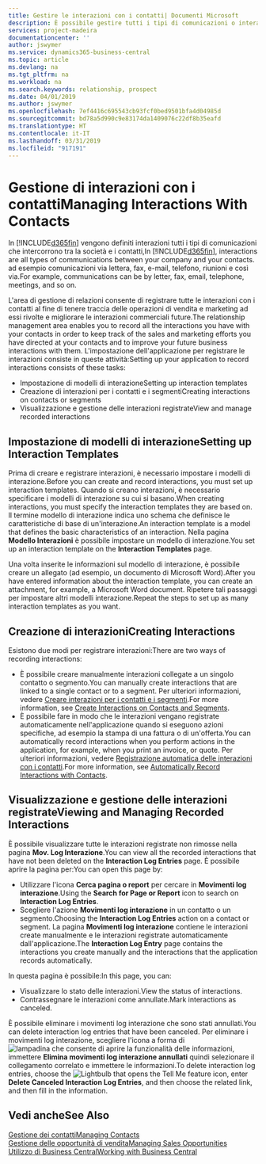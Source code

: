 ```yaml
---
title: Gestire le interazioni con i contatti| Documenti Microsoft
description: È possibile gestire tutti i tipi di comunicazioni o interazioni che intercorrono tra la società e i contatti, ad esempio comunicazioni via lettera, fax, e-mail, telefono, riunioni e così via.
services: project-madeira
documentationcenter: ''
author: jswymer
ms.service: dynamics365-business-central
ms.topic: article
ms.devlang: na
ms.tgt_pltfrm: na
ms.workload: na
ms.search.keywords: relationship, prospect
ms.date: 04/01/2019
ms.author: jswymer
ms.openlocfilehash: 7ef4416c695543cb93fcf0bed9501bfa4d04985d
ms.sourcegitcommit: bd78a5d990c9e83174da1409076c22df8b35eafd
ms.translationtype: HT
ms.contentlocale: it-IT
ms.lasthandoff: 03/31/2019
ms.locfileid: "917191"
---
```

# <a name="managing-interactions-with-contacts"></a><span data-ttu-id="e5f53-103">Gestione di interazioni con i contatti</span><span class="sxs-lookup"><span data-stu-id="e5f53-103">Managing Interactions With Contacts</span></span>
<span data-ttu-id="e5f53-104">In [!INCLUDE[d365fin](includes/d365fin_md.md)] vengono definiti interazioni tutti i tipi di comunicazioni che intercorrono tra la società e i contatti,</span><span class="sxs-lookup"><span data-stu-id="e5f53-104">In [!INCLUDE[d365fin](includes/d365fin_md.md)], interactions are all types of communications between your company and your contacts.</span></span> <span data-ttu-id="e5f53-105">ad esempio comunicazioni via lettera, fax, e-mail, telefono, riunioni e così via.</span><span class="sxs-lookup"><span data-stu-id="e5f53-105">For example, communications can be by letter, fax, email, telephone, meetings, and so on.</span></span>

<span data-ttu-id="e5f53-106">L'area di gestione di relazioni consente di registrare tutte le interazioni con i contatti al fine di tenere traccia delle operazioni di vendita e marketing ad essi rivolte e migliorare le interazioni commerciali future.</span><span class="sxs-lookup"><span data-stu-id="e5f53-106">The relationship management area enables you to record all the interactions you have with your contacts in order to keep track of the sales and marketing efforts you have directed at your contacts and to improve your future business interactions with them.</span></span> <span data-ttu-id="e5f53-107">L'impostazione dell'applicazione per registrare le interazioni consiste in queste attività:</span><span class="sxs-lookup"><span data-stu-id="e5f53-107">Setting up your application to record interactions consists of these tasks:</span></span>

* <span data-ttu-id="e5f53-108">Impostazione di modelli di interazione</span><span class="sxs-lookup"><span data-stu-id="e5f53-108">Setting up interaction templates</span></span>  
* <span data-ttu-id="e5f53-109">Creazione di interazioni per i contatti e i segmenti</span><span class="sxs-lookup"><span data-stu-id="e5f53-109">Creating interactions on contacts or segments</span></span>  
* <span data-ttu-id="e5f53-110">Visualizzazione e gestione delle interazioni registrate</span><span class="sxs-lookup"><span data-stu-id="e5f53-110">View and manage recorded interactions</span></span>  

##  <a name="setting-up-interaction-templates"></a><span data-ttu-id="e5f53-111">Impostazione di modelli di interazione</span><span class="sxs-lookup"><span data-stu-id="e5f53-111">Setting up Interaction Templates</span></span>
<span data-ttu-id="e5f53-112">Prima di creare e registrare interazioni, è necessario impostare i modelli di interazione.</span><span class="sxs-lookup"><span data-stu-id="e5f53-112">Before you can create and record interactions, you must set up interaction templates.</span></span> <span data-ttu-id="e5f53-113">Quando si creano interazioni, è necessario specificare i modelli di interazione su cui si basano.</span><span class="sxs-lookup"><span data-stu-id="e5f53-113">When creating interactions, you must specify the interaction templates they are based on.</span></span> <span data-ttu-id="e5f53-114">Il termine modello di interazione indica uno schema che definisce le caratteristiche di base di un'interazione.</span><span class="sxs-lookup"><span data-stu-id="e5f53-114">An interaction template is a model that defines the basic characteristics of an interaction.</span></span>
<span data-ttu-id="e5f53-115">Nella pagina **Modello Interazioni** è possibile impostare un modello di interazione.</span><span class="sxs-lookup"><span data-stu-id="e5f53-115">You set up an interaction template on the **Interaction Templates** page.</span></span>

<span data-ttu-id="e5f53-116">Una volta inserite le informazioni sul modello di interazione, è possibile creare un allegato (ad esempio, un documento di Microsoft Word).</span><span class="sxs-lookup"><span data-stu-id="e5f53-116">After you have entered information about the interaction template, you can create an attachment, for example, a Microsoft Word document.</span></span> <span data-ttu-id="e5f53-117">Ripetere tali passaggi per impostare altri modelli interazione.</span><span class="sxs-lookup"><span data-stu-id="e5f53-117">Repeat the steps to set up as many interaction templates as you want.</span></span>  

## <a name="creating-interactions"></a><span data-ttu-id="e5f53-118">Creazione di interazioni</span><span class="sxs-lookup"><span data-stu-id="e5f53-118">Creating Interactions</span></span>
<span data-ttu-id="e5f53-119">Esistono due modi per registrare interazioni:</span><span class="sxs-lookup"><span data-stu-id="e5f53-119">There are two ways of recording interactions:</span></span>

* <span data-ttu-id="e5f53-120">È possibile creare manualmente interazioni collegate a un singolo contatto o segmento.</span><span class="sxs-lookup"><span data-stu-id="e5f53-120">You can manually create interactions that are linked to a single contact or to a segment.</span></span> <span data-ttu-id="e5f53-121">Per ulteriori informazioni, vedere [Creare interazioni per i contatti e i segmenti](marketing-how-create-interactions.md).</span><span class="sxs-lookup"><span data-stu-id="e5f53-121">For more information, see [Create Interactions on Contacts and Segments](marketing-how-create-interactions.md).</span></span>  
* <span data-ttu-id="e5f53-122">È possibile fare in modo che le interazioni vengano registrate automaticamente nell'applicazione quando si eseguono azioni specifiche, ad esempio la stampa di una fattura o di un'offerta.</span><span class="sxs-lookup"><span data-stu-id="e5f53-122">You can automatically record interactions when you perform actions in the application, for example, when you print an invoice, or quote.</span></span> <span data-ttu-id="e5f53-123">Per ulteriori informazioni, vedere [Registrazione automatica delle interazioni con i contatti](marketing-auto-record-interactions.md).</span><span class="sxs-lookup"><span data-stu-id="e5f53-123">For more information, see [Automatically Record Interactions with Contacts](marketing-auto-record-interactions.md).</span></span>

## <a name="viewing-and-managing-recorded-interactions"></a><span data-ttu-id="e5f53-124">Visualizzazione e gestione delle interazioni registrate</span><span class="sxs-lookup"><span data-stu-id="e5f53-124">Viewing and Managing Recorded Interactions</span></span>
<span data-ttu-id="e5f53-125">È possibile visualizzare tutte le interazioni registrate non rimosse nella pagina **Mov. Log Interazione**.</span><span class="sxs-lookup"><span data-stu-id="e5f53-125">You can view all the recorded interactions that have not been deleted on the **Interaction Log Entries** page.</span></span> <span data-ttu-id="e5f53-126">È possibile aprire la pagina per:</span><span class="sxs-lookup"><span data-stu-id="e5f53-126">You can open this page by:</span></span>

* <span data-ttu-id="e5f53-127">Utilizzare l'icona **Cerca pagina o report** per cercare in **Movimenti log interazione**.</span><span class="sxs-lookup"><span data-stu-id="e5f53-127">Using the **Search for Page or Report** icon to search on **Interaction Log Entries**.</span></span>
* <span data-ttu-id="e5f53-128">Scegliere l'azione **Movimenti log interazione** in un contatto o un segmento.</span><span class="sxs-lookup"><span data-stu-id="e5f53-128">Choosing the **Interaction Log Entries** action on a contact or segment.</span></span>
  <span data-ttu-id="e5f53-129">La pagina **Movimenti log interazione** contiene le interazioni create manualmente e le interazioni registrate automaticamente dall'applicazione.</span><span class="sxs-lookup"><span data-stu-id="e5f53-129">The **Interaction Log Entry** page contains the interactions you create manually and the interactions that the application records automatically.</span></span>

<span data-ttu-id="e5f53-130">In questa pagina è possibile:</span><span class="sxs-lookup"><span data-stu-id="e5f53-130">In this page, you can:</span></span>

* <span data-ttu-id="e5f53-131">Visualizzare lo stato delle interazioni.</span><span class="sxs-lookup"><span data-stu-id="e5f53-131">View the status of interactions.</span></span>
* <span data-ttu-id="e5f53-132">Contrassegnare le interazioni come annullate.</span><span class="sxs-lookup"><span data-stu-id="e5f53-132">Mark interactions as canceled.</span></span>

<span data-ttu-id="e5f53-133">È possibile eliminare i movimenti log interazione che sono stati annullati.</span><span class="sxs-lookup"><span data-stu-id="e5f53-133">You can delete interaction log entries that have been canceled.</span></span> <span data-ttu-id="e5f53-134">Per eliminare i movimenti log interazione, scegliere l'icona a forma di ![lampadina che consente di aprire la funzionalità delle informazioni](media/ui-search/search_small.png "Informazioni sull'operazione che si desidera eseguire"), immettere **Elimina movimenti log interazione annullati** quindi selezionare il collegamento correlato e immettere le informazioni.</span><span class="sxs-lookup"><span data-stu-id="e5f53-134">To delete interaction log entries, choose the ![Lightbulb that opens the Tell Me feature](media/ui-search/search_small.png "Tell me what you want to do") icon, enter **Delete Canceled Interaction Log Entries**, and then choose the related link, and then fill in the information.</span></span>

## <a name="see-also"></a><span data-ttu-id="e5f53-135">Vedi anche</span><span class="sxs-lookup"><span data-stu-id="e5f53-135">See Also</span></span>
[<span data-ttu-id="e5f53-136">Gestione dei contatti</span><span class="sxs-lookup"><span data-stu-id="e5f53-136">Managing Contacts</span></span>](marketing-contacts.md)  
[<span data-ttu-id="e5f53-137">Gestione delle opportunità di vendita</span><span class="sxs-lookup"><span data-stu-id="e5f53-137">Managing Sales Opportunities</span></span>](marketing-manage-sales-opportunities.md)  
[<span data-ttu-id="e5f53-138">Utilizzo di Business Central</span><span class="sxs-lookup"><span data-stu-id="e5f53-138">Working with Business Central</span></span>](ui-work-product.md)  
